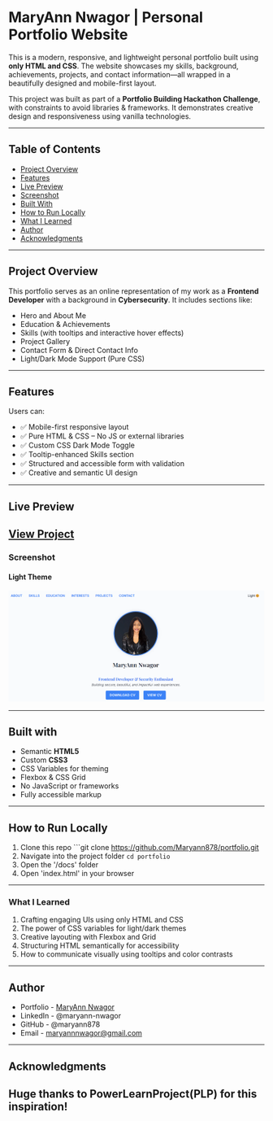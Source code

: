 # MaryAnn Nwagor | Personal Portfolio Website

This is a modern, responsive, and lightweight personal portfolio built using **only HTML and CSS**. The website showcases my skills, background, achievements, projects, and contact information—all wrapped in a beautifully designed and mobile-first layout.

This project was built as part of a **Portfolio Building Hackathon Challenge**, with constraints to avoid libraries & frameworks. It demonstrates creative design and responsiveness using vanilla technologies.

---

## Table of Contents

- [Project Overview](#project-overview)
- [Features](#features)
- [Live Preview](#live-preview)
- [Screenshot](#screenshot)
- [Built With](#built-with)
- [How to Run Locally](#how-to-run-locally)
- [What I Learned](#what-i-learned)
- [Author](#author)
- [Acknowledgments](#acknowledgments)

---

## Project Overview

This portfolio serves as an online representation of my work as a **Frontend Developer** with a background in **Cybersecurity**. It includes sections like:

- Hero and About Me
- Education & Achievements
- Skills (with tooltips and interactive hover effects)
- Project Gallery
- Contact Form & Direct Contact Info
- Light/Dark Mode Support (Pure CSS)

---

## Features

Users can:

- ✅ Mobile-first responsive layout
- ✅ Pure HTML & CSS – No JS or external libraries
- ✅ Custom CSS Dark Mode Toggle
- ✅ Tooltip-enhanced Skills section
- ✅ Structured and accessible form with validation
- ✅ Creative and semantic UI design

---

## Live Preview
[View Project](https://maryann878.github.io/Portfolio/)
---

### Screenshot

#### Light Theme
![View Screenshot](/assets/images/portfolio_screenshot.png)


---

## Built with

- Semantic **HTML5**
- Custom **CSS3**
- CSS Variables for theming
- Flexbox & CSS Grid
- No JavaScript or frameworks
- Fully accessible markup

---

## How to Run Locally

1. Clone this repo ```git clone  https://github.com/Maryann878/portfolio.git
2. Navigate into the project folder ```cd portfolio```
3. Open the '/docs' folder
4. Open 'index.html' in your browser 

---

### What I Learned
1. Crafting engaging UIs using only HTML and CSS
2. The power of CSS variables for light/dark themes
3. Creative layouting with Flexbox and Grid
4. Structuring HTML semantically for accessibility
5. How to communicate visually using tooltips and color contrasts

---

## Author

- Portfolio - [MaryAnn Nwagor](https://maryann878.github.io/Portfolio/)
- LinkedIn - @maryann-nwagor
- GitHub - @maryann878
- Email - [maryannnwagor@gmail.com](mailto:maryannnwagor@gmail.com)

---

## Acknowledgments
Huge thanks to PowerLearnProject(PLP) for this inspiration!
---

